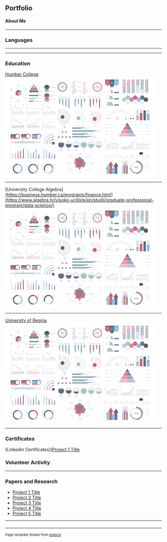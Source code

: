 ## Portfolio

#### About Me

---

### Languages

---


---

### Education 

[Humber College](https://business.humber.ca/programs/finance.html)
<img src="images/dummy_thumbnail.jpg?raw=true"/>

---
[University College Algebra](https://business.humber.ca/programs/finance.html](https://www.algebra.hr/visoko-uciliste/en/studij/graduate-professional-program/data-science/)
<img src="images/dummy_thumbnail.jpg?raw=true"/>

---
[University of Regina](https://www.uregina.ca/)
<img src="images/dummy_thumbnail.jpg?raw=true"/>

---

### Certificates
[Linkedin Certificates]([Project 1 Title](/sample_page)
### Volunteer Activity

---

### Papers and Research

- [Project 1 Title](http://example.com/)
- [Project 2 Title](http://example.com/)
- [Project 3 Title](http://example.com/)
- [Project 4 Title](http://example.com/)
- [Project 5 Title](http://example.com/)

---

### 



---
<p style="font-size:11px">Page template forked from <a href="https://github.com/evanca/quick-portfolio">evanca</a></p>
<!-- Remove above link if you don't want to attibute -->
